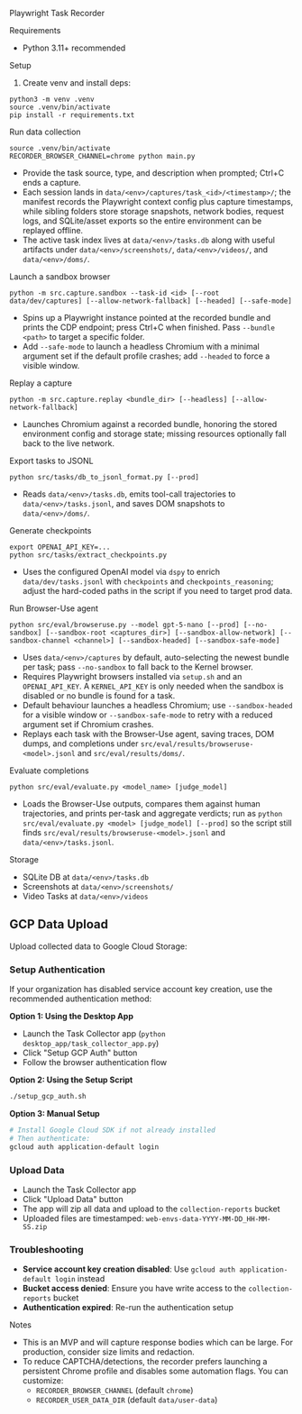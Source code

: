 Playwright Task Recorder

Requirements
- Python 3.11+ recommended

Setup
1) Create venv and install deps:
```
python3 -m venv .venv
source .venv/bin/activate
pip install -r requirements.txt
```

Run data collection
```
source .venv/bin/activate
RECORDER_BROWSER_CHANNEL=chrome python main.py
```
- Provide the task source, type, and description when prompted; Ctrl+C ends a capture.
- Each session lands in `data/<env>/captures/task_<id>/<timestamp>/`; the manifest records the Playwright context config plus capture timestamps, while sibling folders store storage snapshots, network bodies, request logs, and SQLite/asset exports so the entire environment can be replayed offline.
- The active task index lives at `data/<env>/tasks.db` along with useful artifacts under `data/<env>/screenshots/`, `data/<env>/videos/`, and `data/<env>/doms/`.

Launch a sandbox browser
```
python -m src.capture.sandbox --task-id <id> [--root data/dev/captures] [--allow-network-fallback] [--headed] [--safe-mode]
```
- Spins up a Playwright instance pointed at the recorded bundle and prints the CDP endpoint; press Ctrl+C when finished. Pass `--bundle <path>` to target a specific folder.
- Add `--safe-mode` to launch a headless Chromium with a minimal argument set if the default profile crashes; add `--headed` to force a visible window.

Replay a capture
```
python -m src.capture.replay <bundle_dir> [--headless] [--allow-network-fallback]
```
- Launches Chromium against a recorded bundle, honoring the stored environment config and storage state; missing resources optionally fall back to the live network.

Export tasks to JSONL
```
python src/tasks/db_to_jsonl_format.py [--prod]
```
- Reads `data/<env>/tasks.db`, emits tool-call trajectories to `data/<env>/tasks.jsonl`, and saves DOM snapshots to `data/<env>/doms/`.

Generate checkpoints
```
export OPENAI_API_KEY=...
python src/tasks/extract_checkpoints.py
```
- Uses the configured OpenAI model via `dspy` to enrich `data/dev/tasks.jsonl` with `checkpoints` and `checkpoints_reasoning`; adjust the hard-coded paths in the script if you need to target prod data.

Run Browser-Use agent
```
python src/eval/browseruse.py --model gpt-5-nano [--prod] [--no-sandbox] [--sandbox-root <captures_dir>] [--sandbox-allow-network] [--sandbox-channel <channel>] [--sandbox-headed] [--sandbox-safe-mode]
```
- Uses `data/<env>/captures` by default, auto-selecting the newest bundle per task; pass `--no-sandbox` to fall back to the Kernel browser.
- Requires Playwright browsers installed via `setup.sh` and an `OPENAI_API_KEY`. A `KERNEL_API_KEY` is only needed when the sandbox is disabled or no bundle is found for a task.
- Default behaviour launches a headless Chromium; use `--sandbox-headed` for a visible window or `--sandbox-safe-mode` to retry with a reduced argument set if Chromium crashes.
- Replays each task with the Browser-Use agent, saving traces, DOM dumps, and completions under `src/eval/results/browseruse-<model>.jsonl` and `src/eval/results/doms/`.

Evaluate completions
```
python src/eval/evaluate.py <model_name> [judge_model]
```
- Loads the Browser-Use outputs, compares them against human trajectories, and prints per-task and aggregate verdicts; run as `python src/eval/evaluate.py <model> [judge_model] [--prod]` so the script still finds `src/eval/results/browseruse-<model>.jsonl` and `data/<env>/tasks.jsonl`.

Storage
- SQLite DB at `data/<env>/tasks.db`
- Screenshots at `data/<env>/screenshots/`
- Video Tasks at `data/<env>/videos`

## GCP Data Upload

Upload collected data to Google Cloud Storage:

### Setup Authentication
If your organization has disabled service account key creation, use the recommended authentication method:

**Option 1: Using the Desktop App**
- Launch the Task Collector app (`python desktop_app/task_collector_app.py`)
- Click "Setup GCP Auth" button
- Follow the browser authentication flow

**Option 2: Using the Setup Script**
```bash
./setup_gcp_auth.sh
```

**Option 3: Manual Setup**
```bash
# Install Google Cloud SDK if not already installed
# Then authenticate:
gcloud auth application-default login
```

### Upload Data
- Launch the Task Collector app
- Click "Upload Data" button
- The app will zip all data and upload to the `collection-reports` bucket
- Uploaded files are timestamped: `web-envs-data-YYYY-MM-DD_HH-MM-SS.zip`

### Troubleshooting
- **Service account key creation disabled**: Use `gcloud auth application-default login` instead
- **Bucket access denied**: Ensure you have write access to the `collection-reports` bucket
- **Authentication expired**: Re-run the authentication setup

Notes
- This is an MVP and will capture response bodies which can be large. For production, consider size limits and redaction.
- To reduce CAPTCHA/detections, the recorder prefers launching a persistent Chrome profile and disables some automation flags. You can customize:
  - `RECORDER_BROWSER_CHANNEL` (default `chrome`)
  - `RECORDER_USER_DATA_DIR` (default `data/user-data`)

